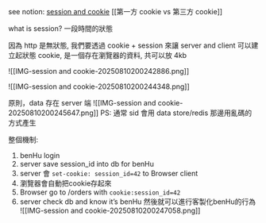 see notion: [session and cookie](https://www.notion.so/nture4388/session-and-cookie-1249df69750f80689ef9c4403d7a0da7?pvs=4)
[[第一方 cookie vs 第三方 cookie]]



what is session? 一段時間的狀態

因為 http 是無狀態, 我們要透過 cookie + session 來讓 server and client 可以建立起狀態
cookie, 是一個存在瀏覽器的資料, 共可以放 4kb

![[IMG-session and cookie-20250810200242886.png]]

![[IMG-session and cookie-20250810200244348.png]]



原則，data 存在 server 端
![[IMG-session and cookie-20250810200245647.png]]
PS: 通常 sid 會用 data store/redis 那邊用亂碼的方式產生




整個機制:
1. benHu login
2. server save session_id into db for benHu
3. server 會 `set-cookie: session_id=42` to Browser client
4. 瀏覽器會自動把cookie存起來
5. Browser go to /orders with `cookie:session_id=42`
6. server check db and know it’s benHu 然後就可以進行客製化benHu的行為
![[IMG-session and cookie-20250810200247058.png]]
